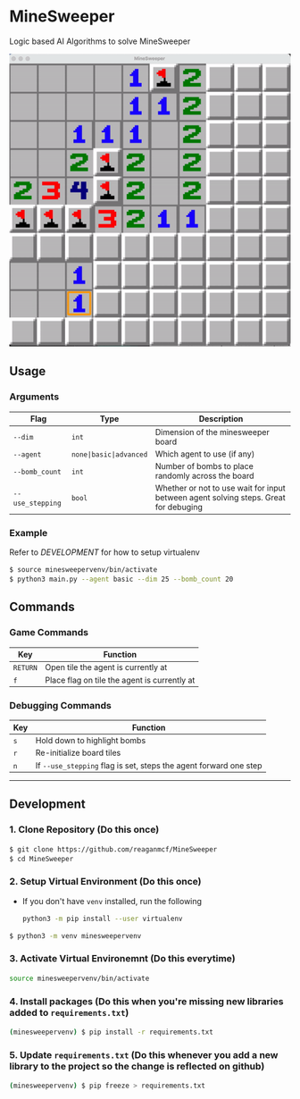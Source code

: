 # MineSweeper
Logic based AI Algorithms to solve MineSweeper

![](./minesweeper.gif)

## Usage

### Arguments

|Flag| Type | Description |
|----------|------|-------------|
|`--dim`|`int`|Dimension of the minesweeper board|
|`--agent`|`none\|basic\|advanced`|Which agent to use (if any)|
|`--bomb_count`|`int`|Number of bombs to place randomly across the board|
|`--use_stepping`|`bool`|Whether or not to use wait for input between agent solving steps. Great for debuging|

### Example
Refer to _DEVELOPMENT_ for how to setup virtualenv
```bash
$ source minesweepervenv/bin/activate
$ python3 main.py --agent basic --dim 25 --bomb_count 20
```

## Commands

### Game Commands
|Key|       Function             |
|---|----------------------------|
|`RETURN`|Open tile the agent is currently at|
|`f`|Place flag on tile the agent is currently at|


### Debugging Commands

|Key|       Function             |
|---|----------------------------|
|`s`|Hold down to highlight bombs|
|`r`|Re-initialize board tiles   |
|`n`|If `--use_stepping` flag is set, steps the agent forward one step|

---

## Development
### 1. Clone Repository (Do this once)
```bash
$ git clone https://github.com/reaganmcf/MineSweeper
$ cd MineSweeper
```

### 2. Setup Virtual Environment (Do this once)
- If you don't have `venv` installed, run the following
  ```bash
  python3 -m pip install --user virtualenv
  ```

```bash
$ python3 -m venv minesweepervenv
```

### 3. Activate Virtual Environemnt (Do this everytime)
```bash
source minesweepervenv/bin/activate
```

### 4. Install packages (Do this when you're missing new libraries added to `requirements.txt`)

```bash
(minesweepervenv) $ pip install -r requirements.txt
```

### 5. Update `requirements.txt` (Do this whenever you add a new library to the project so the change is reflected on github)
```bash
(minesweepervenv) $ pip freeze > requirements.txt
```
